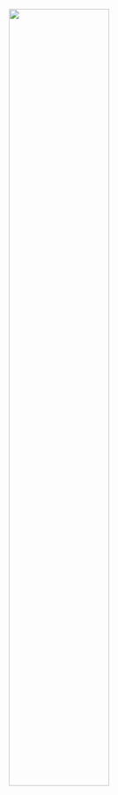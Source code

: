 <p align=center >
<img width = 60% src = "https://linuxhint.com/wp-content/uploads/2021/08/Input-Output-Redirection-in-Ubuntu.jpg" </>

